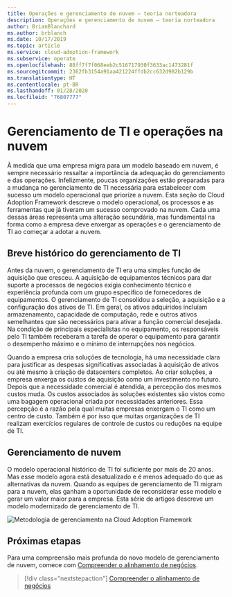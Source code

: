 ```yaml
---
title: Operações e gerenciamento de nuvem – teoria norteadora
description: Operações e gerenciamento de nuvem – teoria norteadora
author: BrianBlanchard
ms.author: brblanch
ms.date: 10/17/2019
ms.topic: article
ms.service: cloud-adoption-framework
ms.subservice: operate
ms.openlocfilehash: 88ff7f7f068eeb2c516717930f3633ac1473281f
ms.sourcegitcommit: 2362fb3154a91aa421224ffdb2cc632d982b129b
ms.translationtype: HT
ms.contentlocale: pt-BR
ms.lasthandoff: 01/28/2020
ms.locfileid: "76807777"
---
```

# <a name="it-management-and-operations-in-the-cloud"></a>Gerenciamento de TI e operações na nuvem

À medida que uma empresa migra para um modelo baseado em nuvem, é sempre necessário ressaltar a importância da adequação do gerenciamento e das operações. Infelizmente, poucas organizações estão preparadas para a mudança no gerenciamento de TI necessária para estabelecer com sucesso um modelo operacional que priorize a nuvem. Esta seção do Cloud Adoption Framework descreve o modelo operacional, os processos e as ferramentas que já tiveram um sucesso comprovado na nuvem. Cada uma dessas áreas representa uma alteração secundária, mas fundamental na forma como a empresa deve enxergar as operações e o gerenciamento de TI ao começar a adotar a nuvem.

## <a name="brief-history-of-it-management"></a>Breve histórico do gerenciamento de TI

Antes da nuvem, o gerenciamento de TI era uma simples função de aquisição que cresceu. A aquisição de equipamentos técnicos para dar suporte a processos de negócios exigia conhecimento técnico e experiência profunda com um grupo específico de fornecedores de equipamentos. O gerenciamento de TI consolidou a seleção, a aquisição e a configuração dos ativos de TI. Em geral, os ativos adquiridos incluíam armazenamento, capacidade de computação, rede e outros ativos semelhantes que são necessários para ativar a função comercial desejada. Na condição de principais especialistas no equipamento, os responsáveis pelo TI também receberam a tarefa de operar o equipamento para garantir o desempenho máximo e o mínimo de interrupções nos negócios.

Quando a empresa cria soluções de tecnologia, há uma necessidade clara para justificar as despesas significativas associadas à aquisição de ativos ou até mesmo à criação de datacenters completos. Ao criar soluções, a empresa enxerga os custos de aquisição como um investimento no futuro. Depois que a necessidade comercial é atendida, a percepção dos mesmos custos muda. Os custos associados às soluções existentes são vistos como uma bagagem operacional criada por necessidades anteriores. Essa percepção é a razão pela qual muitas empresas enxergam o TI como um centro de custo. Também é por isso que muitas organizações de TI realizam exercícios regulares de controle de custos ou reduções na equipe de TI.

## <a name="cloud-management"></a>Gerenciamento de nuvem

O modelo operacional histórico de TI foi suficiente por mais de 20 anos. Mas esse modelo agora está desatualizado e é menos adequado do que as alternativas da nuvem. Quando as equipes de gerenciamento de TI migram para a nuvem, elas ganham a oportunidade de reconsiderar esse modelo e gerar um valor maior para a empresa. Esta série de artigos descreve um modelo modernizado de gerenciamento de TI.

![Metodologia de gerenciamento na Cloud Adoption Framework](../../_images/manage/caf-manage.png)

## <a name="next-steps"></a>Próximas etapas

Para uma compreensão mais profunda do novo modelo de gerenciamento de nuvem, comece com [Compreender o alinhamento de negócios](./business-alignment.md).

> [!div class="nextstepaction"]
> [Compreender o alinhamento de negócios](./business-alignment.md)

